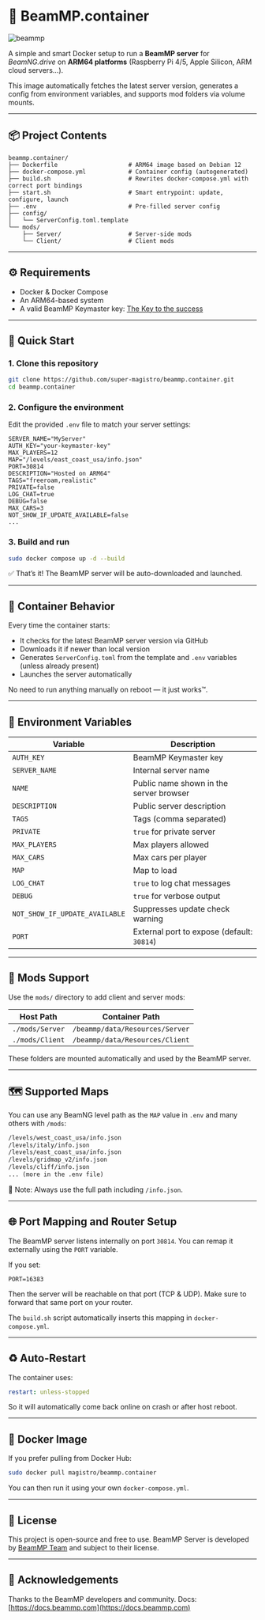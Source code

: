 # 🚗 BeamMP.container

![beammp](https://c10.patreonusercontent.com/4/patreon-media/p/campaign/661801/1367c3e61e524d2abfa6a53c23b3f8ae/eyJ3IjoxOTIwLCJ3ZSI6MX0%3D/8.png?token-hash=rrhg9uWO1Q_7gNrGz9-x3o3mlwLt31JuYAG6vdg6Hrc%3D\&token-time=1754265600)

A simple and smart Docker setup to run a **BeamMP server** for *BeamNG.drive* on **ARM64 platforms** (Raspberry Pi 4/5, Apple Silicon, ARM cloud servers...).

This image automatically fetches the latest server version, generates a config from environment variables, and supports mod folders via volume mounts.

---

## 📦 Project Contents

```
beammp.container/
├── Dockerfile                    # ARM64 image based on Debian 12
├── docker-compose.yml            # Container config (autogenerated)
├── build.sh                      # Rewrites docker-compose.yml with correct port bindings
├── start.sh                      # Smart entrypoint: update, configure, launch
├── .env                          # Pre-filled server config
├── config/
│   └── ServerConfig.toml.template
└── mods/
    ├── Server/                   # Server-side mods
    └── Client/                   # Client mods
```

---

## ⚙️ Requirements

* Docker & Docker Compose
* An ARM64-based system
* A valid BeamMP Keymaster key: [The Key to the success](https://keymaster.beammp.com/)

---

## 🚀 Quick Start

### 1. Clone this repository

```bash
git clone https://github.com/super-magistro/beammp.container.git
cd beammp.container
```

### 2. Configure the environment

Edit the provided `.env` file to match your server settings:

```dotenv
SERVER_NAME="MyServer"
AUTH_KEY="your-keymaster-key"
MAX_PLAYERS=12
MAP="/levels/east_coast_usa/info.json"
PORT=30814
DESCRIPTION="Hosted on ARM64"
TAGS="freeroam,realistic"
PRIVATE=false
LOG_CHAT=true
DEBUG=false
MAX_CARS=3
NOT_SHOW_IF_UPDATE_AVAILABLE=false
...
```

### 3. Build and run

```bash
sudo docker compose up -d --build
```

✅ That’s it! The BeamMP server will be auto-downloaded and launched.

---

## 🔁 Container Behavior

Every time the container starts:

* It checks for the latest BeamMP server version via GitHub
* Downloads it if newer than local version
* Generates `ServerConfig.toml` from the template and `.env` variables (unless already present)
* Launches the server automatically

No need to run anything manually on reboot — it just works™.

---

## 🔐 Environment Variables

| Variable                       | Description                                |
| ------------------------------ | ------------------------------------------ |
| `AUTH_KEY`                     | BeamMP Keymaster key                       |
| `SERVER_NAME`                  | Internal server name                       |
| `NAME`                         | Public name shown in the server browser    |
| `DESCRIPTION`                  | Public server description                  |
| `TAGS`                         | Tags (comma separated)                     |
| `PRIVATE`                      | `true` for private server                  |
| `MAX_PLAYERS`                  | Max players allowed                        |
| `MAX_CARS`                     | Max cars per player                        |
| `MAP`                          | Map to load                                |
| `LOG_CHAT`                     | `true` to log chat messages                |
| `DEBUG`                        | `true` for verbose output                  |
| `NOT_SHOW_IF_UPDATE_AVAILABLE` | Suppresses update check warning            |
| `PORT`                         | External port to expose (default: `30814`) |

---

## 📁 Mods Support

Use the `mods/` directory to add client and server mods:

| Host Path       | Container Path                  |
| --------------- | ------------------------------- |
| `./mods/Server` | `/beammp/data/Resources/Server` |
| `./mods/Client` | `/beammp/data/Resources/Client` |

These folders are mounted automatically and used by the BeamMP server.

---

## 🗺️ Supported Maps

You can use any BeamNG level path as the `MAP` value in `.env` and many others with `/mods`:

```txt
/levels/west_coast_usa/info.json
/levels/italy/info.json
/levels/east_coast_usa/info.json
/levels/gridmap_v2/info.json
/levels/cliff/info.json
... (more in the .env file)
```

📌 Note: Always use the full path including `/info.json`.

---

## 🌐 Port Mapping and Router Setup

The BeamMP server listens internally on port `30814`. You can remap it externally using the `PORT` variable.

If you set:

```dotenv
PORT=16383
```

Then the server will be reachable on that port (TCP & UDP). Make sure to forward that same port on your router.

The `build.sh` script automatically inserts this mapping in `docker-compose.yml`.

---

## ♻️ Auto-Restart

The container uses:

```yaml
restart: unless-stopped
```

So it will automatically come back online on crash or after host reboot.

---

## 🐳 Docker Image

If you prefer pulling from Docker Hub:

```bash
sudo docker pull magistro/beammp.container
```

You can then run it using your own `docker-compose.yml`.

---

## 📝 License

This project is open-source and free to use.
BeamMP Server is developed by [BeamMP Team](https://beammp.com) and subject to their license.

---

## 🙏 Acknowledgements

Thanks to the BeamMP developers and community.
Docs: [https://docs.beammp.com](https://docs.beammp.com)
